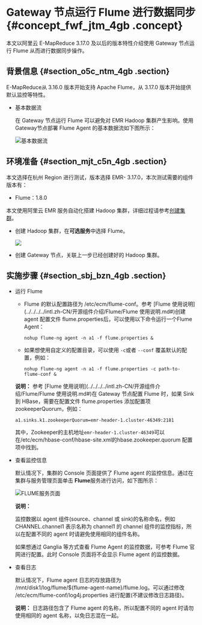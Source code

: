 # Gateway 节点运行 Flume 进行数据同步 {#concept_fwf_jtm_4gb .concept}

本文以阿里云 E-MapReduce 3.17.0 及以后的版本特性介绍使用 Gateway 节点运行 Flume 从而进行数据同步操作。

## 背景信息 {#section_o5c_ntm_4gb .section}

E-MapReduce从 3.16.0 版本开始支持 Apache Flume，从 3.17.0 版本开始提供默认监控等特性。

-   基本数据流

    在 Gateway 节点运行 Flume 可以避免对 EMR Hadoop 集群产生影响。使用 Gateway节点部署 Flume Agent 的基本数据流如下图所示：

    ![基本数据流](http://static-aliyun-doc.oss-cn-hangzhou.aliyuncs.com/assets/img/120368/155591853538178_zh-CN.png)


## 环境准备 {#section_mjt_c5n_4gb .section}

本文选择在杭州 Region 进行测试，版本选择 EMR- 3.17.0，本次测试需要的组件版本有：

-   Flume：1.8.0

本文使用阿里云 EMR 服务自动化搭建 Hadoop 集群，详细过程请参考[创建集群](../../../../intl.zh-CN/快速入门/步骤二：创建集群.md#)。

-   创建 Hadoop 集群，在**可选服务**中选择 Flume。

    ![](http://static-aliyun-doc.oss-cn-hangzhou.aliyuncs.com/assets/img/120368/155591853638191_zh-CN.png)

-   创建 Gateway 节点，关联上一步已经创建好的 Hadoop 集群。

## 实施步骤 {#section_sbj_bzn_4gb .section}

-   运行 Flume

    -   Flume 的默认配置路径为 /etc/ecm/flume-conf。参考 [Flume 使用说明](../../../../intl.zh-CN/开源组件介绍/Flume/Flume 使用说明.md#)创建 agent 配置文件 flume.properties后，可以使用以下命令运行一个Flume Agent：

        ```
        nohup flume-ng agent -n a1 -f flume.properties &
        ```

    -   如果想使用自定义的配置目录，可以使用 `-c`或者 `--conf` 覆盖默认的配置，例如：

        ```
        nohup flume-ng agent -n a1 -f flume.properties -c path-to-flume-conf &
        ```

    **说明：** 参考 [Flume 使用说明](../../../../intl.zh-CN/开源组件介绍/Flume/Flume 使用说明.md#)在 Gateway 节点配置 Flume 时，如果 Sink 到 HBase，需要在配置文件 flume.properties 添加配置项 zookeeperQuorum，例如：

    ```
    a1.sinks.k1.zookeeperQuorum=emr-header-1.cluster-46349:2181
    ```

    其中，Zookeeper的主机地址`emr-header-1.cluster-46349`可以在/etc/ecm/hbase-conf/hbase-site.xml的hbase.zookeeper.quorum 配置项中找到。

-   查看监控信息

    默认情况下，集群的 Console 页面提供了 Flume agent 的监控信息。通过在集群与服务管理页面单击 **Flume**服务进行访问，如下图所示：

    ![FLUME服务页面](http://static-aliyun-doc.oss-cn-hangzhou.aliyuncs.com/assets/img/120368/155591853638198_zh-CN.png)

    **说明：** 

    监控数据以 agent 组件\(source、channel 或 sink\)的名称命名，例如 CHANNEL.channel1 表示名称为 channel1 的 channel 组件的监控指标，所以在配置不同的 agent 时请避免使用相同的组件名称。

    如果想通过 Ganglia 等方式查看 Flume Agent 的监控数据，可参考 Flume 官网进行配置。此时 Console 页面将不会显示 Flume agent 的监控数据。

-   查看日志

    默认情况下，Flume agent 日志的存放路径为 /mnt/disk1/log/flume/$\{flume-agent-name\}/flume.log。可以通过修改 /etc/ecm/flume-conf/log4j.properties 进行配置\(不建议修改日志路径\)。

    **说明：** 日志路径包含了 Flume agent 的名称，所以配置不同的 agent 时请勿使用相同的 agent 名称，以免日志混在一起。


